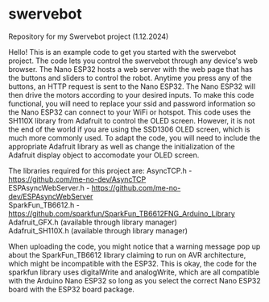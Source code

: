 # swervebot
Repository for my Swervebot project (1.12.2024)

Hello! This is an example code to get you started with the swervebot project. The code lets you control 
the swervebot through any device's web browser. The Nano ESP32 hosts a web server with the web page that has
the buttons and sliders to control the robot. Anytime you press any of the buttons, an HTTP request is
sent to the Nano ESP32. The Nano ESP32 will then drive the motors according to your desired inputs.
To make this code functional, you will need to replace your ssid and password information so the Nano ESP32
can connect to your WiFi or hotspot.
This code uses the SH110X library from Adafruit to control the OLED screen. However, it is not the end of the world
if you are using the SSD1306 OLED screen, which is much more commonly used. To adapt the code, you will need to include
the appropriate Adafruit library as well as change the initialization of the Adafruit display object to accomodate
your OLED screen.

The libraries required for this project are:
  AsyncTCP.h - https://github.com/me-no-dev/AsyncTCP </br>
  ESPAsyncWebServer.h - https://github.com/me-no-dev/ESPAsyncWebServer </br>
  SparkFun_TB6612.h - https://github.com/sparkfun/SparkFun_TB6612FNG_Arduino_Library </br>
  Adafruit_GFX.h (available through library manager) </br>
  Adafruit_SH110X.h (available through library manager) </br>
  
When uploading the code, you might notice that a warning message pop up about the SparkFun_TB6612 library claiming 
to run on AVR architecture, which might be incompatible with the ESP32. This is okay, the code for the sparkfun library
uses digitalWrite and analogWrite, which are all compatible with the Arduino Nano ESP32 so long as you select the correct
Nano ESP32 board with the ESP32 board package.

